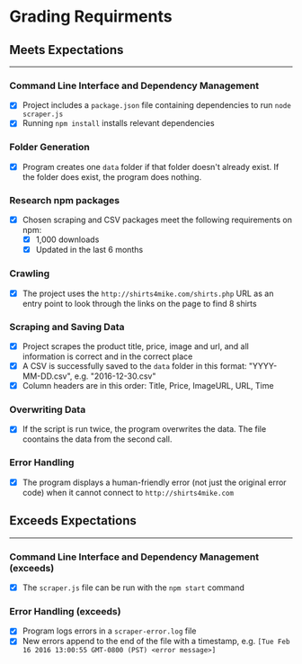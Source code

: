 # Grading Requirments

## Meets Expectations

---

### Command Line Interface and Dependency Management

- [x] Project includes a `package.json` file containing dependencies to run `node scraper.js`
- [x] Running `npm install` installs relevant dependencies

### Folder Generation

- [x] Program creates one `data` folder if that folder doesn't already exist. If the folder does exist, the program does nothing.

### Research npm packages

- [x] Chosen scraping and CSV packages meet the following requirements on npm:
  - [x] 1,000 downloads
  - [x] Updated in the last 6 months

### Crawling

- [x] The project uses the `http://shirts4mike.com/shirts.php` URL as an entry point to look through the links on the page to find 8 shirts

### Scraping and Saving Data

- [x] Project scrapes the product title, price, image and url, and all information is correct and in the correct place
- [x] A CSV is successfully saved to the `data` folder in this format: "YYYY-MM-DD.csv", e.g. "2016-12-30.csv"
- [x] Column headers are in this order: Title, Price, ImageURL, URL, Time

### Overwriting Data

- [x] If the script is run twice, the program overwrites the data. The file coontains the data from the second call.

### Error Handling

- [x] The program displays a human-friendly error (not just the original error code) when it cannot connect to `http://shirts4mike.com`

## Exceeds Expectations

---

### Command Line Interface and Dependency Management (exceeds)

- [x] The `scraper.js` file can be run with the `npm start` command

### Error Handling (exceeds)

- [x] Program logs errors in a `scraper-error.log` file
- [x] New errors append to the end of the file with a timestamp, e.g. `[Tue Feb 16 2016 13:00:55 GMT-0800 (PST) <error message>]`